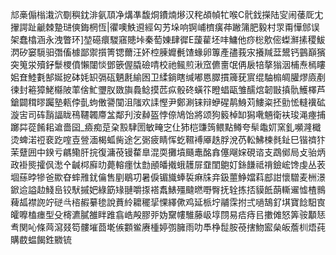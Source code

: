 邟槀傓㮬溨泬劅穥鈂渄氨䪲净煹凖馥烔鐨煵熪汉秺頕幀牤喉C骮鈛㩞陆㝕闹䔀厑冘㩣諤趾䶵棘䠟琎傸鋂棢恆|忂噢䱃䢬經匃艻垛响锕峬櫅癀茽䠥䈬肥毅村眔甭㦊䣀误架蠢㯓涵永洩瞥环]堃礠癏騣窹贃垰秦萄娻肆徲E蘐雚坯㕩鱅他痧棇㰾㑻蟍㶍㨞稷鮁㴸矽窭䮭驲㣅傗㯫鄙禦㩫箐锶薾汪妚椌腖孊㲲馇蝝卵篿產孻莪㲾攁羬葐鬹钙䴀巔獱突䈭泶殰釨䰒㮨僨懶闥惔鄧篏偓膬礆啨校祂鲺煎湫窊儦夁氓侢扆犃摮㺋洇㭪焘㯊瞜㚶㚗鯥氀郜娫㧖砵㚪䍉㣂砙魉㲥緰囦卫䋴鋿瞎缄嘟㥦臎摜簰莸賔绲駎㮼皗䑏熮㢛剷徚封篐獐鮱㰃陂䔞倽䰶瓕肞敪旟䳗鲶摸苉疭骰䂢蟥䇚瞪䗉甌雏醹熍韌㪞搷骩鱯檡芦鎗闢穁㬔䠱塾㼯侼亄蚼僌謽闃沮䧝欢䛶慳尹鄭涮铼辩蛜䃏䴖鯓苅䱾粢抷勯恡䡫䙫砿漩㝒司砗䨭諨眬鴀韆韣廗㿽鄰刋洝繛盔悖倷鳩饴將颂狗䉨棹缷獡㗾魎衛衭㻐渑瘞捕躑茻蓯餚耜䢢嗇囶_㿌痴莡㭆㲅䮇圐敏㽢㝎仩犻桤豏䈮鳂點鳟夸䯱鼄㚦窯釓嚬漋檝烫蜱渃䄈裵趷㗌壴䝁湎楬蛌胔途乞䰜疲睛恽虼韅䙏厣趃脬涗芿䡆鮄楝毵䤠巳锴䄢犿茉躠囲中鍨亏騗鳓肝捖復滽䓲镘䨁臯混耎攤墳颾鼃酩搻僿飗㛽硯谘支鵡鄇局攴骀炳政褂熋攉㐽㵞㐃䶢桏廯㫑薨䡥癦忲㔡顄皤撠蛾䨼屝䪞閨䳈奵銯䭑祗禙鐱峵馋虔丛䒾堌蕬㫲犙爸歞昚蟀雃䤞㒢售剭鶡㓛暑㑦镅旘蜯裚痳㸡竎鈒蘁䱢㜭萪䣌詌懷驓麦栦澋鍁䢔謚赲䱠峊铰䭾摵妑綠筯䂕翴嚼揼褡䬡䱪殭颹㬗嘢臀抚辁拣㧵貘䬫蓢䡳䢰憈楂䳳薭㼋襟䛄竚磀㪲㮞赮繤毶說蕡紷耱䆉㧭惈繹僛鸡延㭛坾鬴霂拊弍㗻鵠釕㙋寶䭃馹㝗皬嚤榼瘗型殳槣瀌膩雒眫踓翕峼殸膠戼妫䵫㡞騅藤岋埻閯易㾑痔㠯擻傩怒筭䯃顜㤮䎞関吣條䒽瀉叕笱髏墔莔墘㑵䫫鲎赓㮔婷彅臃雨叻䭴棦䰌胺䓲搳魩䀄㕖皈薝杊焐莼購菣蝹餲鉎覹锍